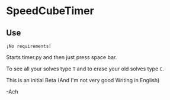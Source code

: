 # SpeedCubeTimer

## Use

    ¡No requirements!

Starts timer.py and then just press space bar.

To see all your solves type `T` and to erase your old solves type `C`.

This is an initial Beta (And I'm not very good Writing in English)

-Ach